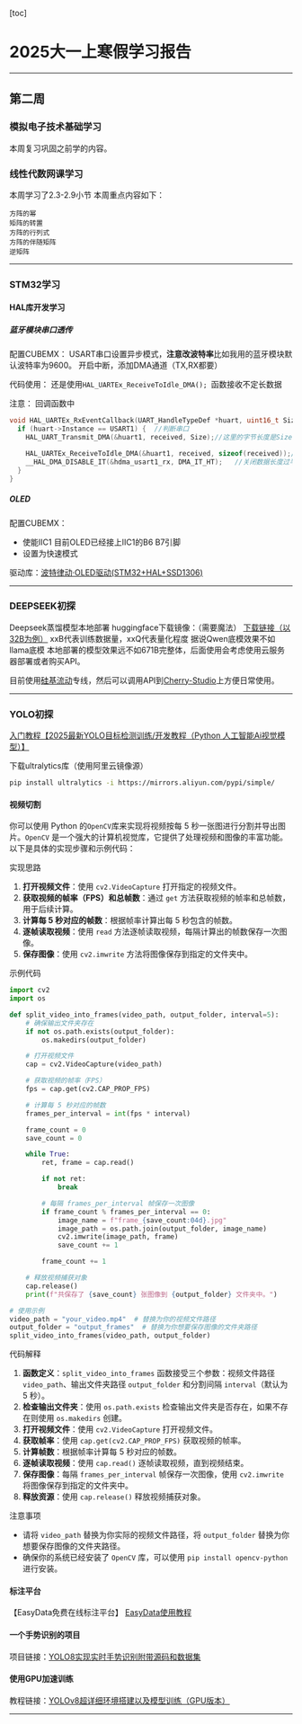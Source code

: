 [toc]
# 2025大一上寒假学习报告
---
## 第二周

### 模拟电子技术基础学习
本周复习巩固之前学的内容。

### 线性代数网课学习
本周学习了2.3-2.9小节
本周重点内容如下：
~~~
方阵的幂
矩阵的转置
方阵的行列式
方阵的伴随矩阵
逆矩阵
~~~

---
### STM32学习
#### HAL库开发学习
##### 蓝牙模块串口透传
配置CUBEMX：
USART串口设置异步模式，**注意改波特率**比如我用的蓝牙模块默认波特率为9600。
开启中断，添加DMA通道（TX,RX都要）

代码使用：
还是使用```HAL_UARTEx_ReceiveToIdle_DMA(); ```函数接收不定长数据

注意：
回调函数中
```c
void HAL_UARTEx_RxEventCallback(UART_HandleTypeDef *huart, uint16_t Size){
  if (huart->Instance == USART1) {  //判断串口
    HAL_UART_Transmit_DMA(&huart1, received, Size);//这里的字节长度是Size，即实际长度

    HAL_UARTEx_ReceiveToIdle_DMA(&huart1, received, sizeof(received));//这里的字节长度应该设置为全长，而不是Size。
    __HAL_DMA_DISABLE_IT(&hdma_usart1_rx, DMA_IT_HT);   //关闭数据长度过半中断（DMA模式下特有）
  }
}
```
##### OLED
配置CUBEMX：
- 使能IIC1
  目前OLED已经接上IIC1的B6 B7引脚
- 设置为快速模式

驱动库：[波特律动·OLED驱动(STM32+HAL+SSD1306)](https://led.baud-dance.com/)

---

### DEEPSEEK初探
Deepseek蒸馏模型本地部署
huggingface下载镜像：（需要魔法）
[下载链接（以32B为例）](https://huggingface.co/bartowski/DeepSeek-R1-Distill-Qwen-32B-GGUF/tree/main)
xxB代表训练数据量，xxQ代表量化程度
据说Qwen底模效果不如llama底模
本地部署的模型效果远不如671B完整体，后面使用会考虑使用云服务器部署或者购买API。

目前使用[硅基流动](https://cloud.siliconflow.cn/i/zwKWX9Ug)专线，然后可以调用API到[Cherry-Studio](https://cherry-ai.com/)上方便日常使用。

---

### YOLO初探

[入门教程【2025最新YOLO目标检测训练/开发教程（Python 人工智能Ai视觉模型）】](https://www.bilibili.com/video/BV1XECzYLECa/?share_source=copy_web&vd_source=07343a22e791d6df8e8857b42ee60032)


下载ultralytics库（使用阿里云镜像源）
```sh
pip install ultralytics -i https://mirrors.aliyun.com/pypi/simple/
```

#### 视频切割
你可以使用 Python 的`OpenCV`库来实现将视频按每 5 秒一张图进行分割并导出图片。`OpenCV` 是一个强大的计算机视觉库，它提供了处理视频和图像的丰富功能。以下是具体的实现步骤和示例代码：

实现思路
1. **打开视频文件**：使用 `cv2.VideoCapture` 打开指定的视频文件。
2. **获取视频的帧率（FPS）和总帧数**：通过 `get` 方法获取视频的帧率和总帧数，用于后续计算。
3. **计算每 5 秒对应的帧数**：根据帧率计算出每 5 秒包含的帧数。
4. **逐帧读取视频**：使用 `read` 方法逐帧读取视频，每隔计算出的帧数保存一次图像。
5. **保存图像**：使用 `cv2.imwrite` 方法将图像保存到指定的文件夹中。

示例代码
```python
import cv2
import os

def split_video_into_frames(video_path, output_folder, interval=5):
    # 确保输出文件夹存在
    if not os.path.exists(output_folder):
        os.makedirs(output_folder)

    # 打开视频文件
    cap = cv2.VideoCapture(video_path)

    # 获取视频的帧率（FPS）
    fps = cap.get(cv2.CAP_PROP_FPS)

    # 计算每 5 秒对应的帧数
    frames_per_interval = int(fps * interval)

    frame_count = 0
    save_count = 0

    while True:
        ret, frame = cap.read()

        if not ret:
            break

        # 每隔 frames_per_interval 帧保存一次图像
        if frame_count % frames_per_interval == 0:
            image_name = f"frame_{save_count:04d}.jpg"
            image_path = os.path.join(output_folder, image_name)
            cv2.imwrite(image_path, frame)
            save_count += 1

        frame_count += 1

    # 释放视频捕获对象
    cap.release()
    print(f"共保存了 {save_count} 张图像到 {output_folder} 文件夹中。")

# 使用示例
video_path = "your_video.mp4"  # 替换为你的视频文件路径
output_folder = "output_frames"  # 替换为你想要保存图像的文件夹路径
split_video_into_frames(video_path, output_folder)
```

代码解释
1. **函数定义**：`split_video_into_frames` 函数接受三个参数：视频文件路径 `video_path`、输出文件夹路径 `output_folder` 和分割间隔 `interval`（默认为 5 秒）。
2. **检查输出文件夹**：使用 `os.path.exists` 检查输出文件夹是否存在，如果不存在则使用 `os.makedirs` 创建。
3. **打开视频文件**：使用 `cv2.VideoCapture` 打开视频文件。
4. **获取帧率**：使用 `cap.get(cv2.CAP_PROP_FPS)` 获取视频的帧率。
5. **计算帧数**：根据帧率计算每 5 秒对应的帧数。
6. **逐帧读取视频**：使用 `cap.read()` 逐帧读取视频，直到视频结束。
7. **保存图像**：每隔 `frames_per_interval` 帧保存一次图像，使用 `cv2.imwrite` 将图像保存到指定的文件夹中。
8. **释放资源**：使用 `cap.release()` 释放视频捕获对象。

注意事项
- 请将 `video_path` 替换为你实际的视频文件路径，将 `output_folder` 替换为你想要保存图像的文件夹路径。
- 确保你的系统已经安装了 `OpenCV` 库，可以使用 `pip install opencv-python` 进行安装。


#### 标注平台

【EasyData免费在线标注平台】 [EasyData使用教程](https://www.bilibili.com/video/BV1A8411v7MW/?share_source=copy_web&vd_source=07343a22e791d6df8e8857b42ee60032)

#### 一个手势识别的项目
项目链接：[YOLO8实现实时手势识别附带源码和数据集](https://blog.csdn.net/Kdhbxndjdj/article/details/143901651)

#### 使用GPU加速训练
教程链接：[YOLOv8超详细环境搭建以及模型训练（GPU版本）](https://blog.csdn.net/2401_85556416/article/details/141394730)

---

